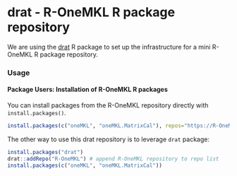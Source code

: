 # drat - R-OneMKL R package repository

We are using the [drat](https://cran.r-project.org/package=drat) R package to set up the infrastructure for a mini R-OneMKL  R package repository.

### Usage

#### Package Users: Installation of R-OneMKL R packages

You can install packages from the R-OneMKL repository directly with `install.packages()`.

```r
install.packages(c("oneMKL", "oneMKL.MatrixCal"), repos="https://R-OneMKL.github.io/drat")
```

The other way to use this drat repository is to leverage `drat` package:

```r
install.packages("drat")
drat::addRepo("R-OneMKL") # append R-OneMKL repository to repo list
install.packages(c("oneMKL", "oneMKL.MatrixCal"))
```
